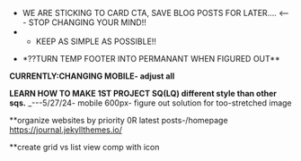 - WE ARE STICKING TO CARD CTA, SAVE BLOG POSTS FOR LATER.... <--- STOP CHANGING YOUR MIND!!
- - KEEP AS SIMPLE AS POSSIBLE!!

* \*??TURN TEMP FOOTER INTO PERMANANT WHEN FIGURED OUT\*\*

**CURRENTLY:CHANGING MOBILE- adjust all**

**LEARN HOW TO MAKE 1ST PROJECT SQ(LQ) different style than other sqs.**
\_---5/27/24- mobile 600px- figure out solution for too-stretched image

\*\*organize websites by priority 0R latest posts-/homepage
https://journal.jekyllthemes.io/

\*\*create grid vs list view comp with icon
